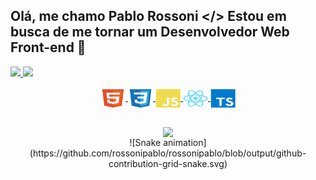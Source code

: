 ## Olá, me chamo Pablo Rossoni </> Estou em busca de me tornar um Desenvolvedor Web Front-end 👋

<div>
  <a href="https://github.com/RossoniPablo">
  <img width="48%" src="https://github-readme-stats.vercel.app/api?username=rossonipablo&show_icons=true&theme=dracula&include_all_commits=true&count_private=true"/>
   <img width="48%" src="https://github-readme-stats.vercel.app/api/top-langs/?username=rossonipablo&layout=compact&langs_count=16&theme=dark"/>
</div>
  
<div  align="center": inline_block"><br>
  <img align="center" alt="Pablo-HTML" height="30" width="40" src="https://raw.githubusercontent.com/devicons/devicon/master/icons/html5/html5-original.svg">
  <img align="center" alt="Pablo-CSS" height="30" width="40" src="https://raw.githubusercontent.com/devicons/devicon/master/icons/css3/css3-original.svg">
  <img align="center" alt="Pablo-Js" height="30" width="40" src="https://raw.githubusercontent.com/devicons/devicon/master/icons/javascript/javascript-plain.svg">
  <img align="center" alt="Pablo-React" height="30" width="40" src="https://raw.githubusercontent.com/devicons/devicon/master/icons/react/react-original.svg">
  <img align="center" alt="Pablo-Ts" height="30" width="40" src="https://raw.githubusercontent.com/devicons/devicon/master/icons/typescript/typescript-plain.svg">
   
</div>
  
##
  
<div  align="center">
  <a href="https://www.linkedin.com/in/pablo-rossoni-8523661a9/" target="_blank"><img align="center" src="https://img.shields.io/badge/-LinkedIn-%230077B5?style=for-the-badge&logo=linkedin&logoColor=white" target="_blank"></a>   
</div>
  
 <div align="center">
  ![Snake animation](https://github.com/rossonipablo/rossonipablo/blob/output/github-contribution-grid-snake.svg)
</div>
  
